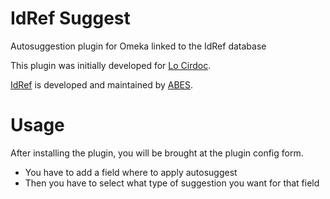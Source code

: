 # IdRef Suggest
Autosuggestion plugin for Omeka linked to the IdRef database

This plugin was initially developed for [Lo Cirdoc](http://www.locirdoc.fr/).

[IdRef](https://www.idref.fr/) is developed and maintained by [ABES](http://www.abes.fr/).

# Usage
After installing the plugin, you will be brought at the plugin config form.

* You have to add a field where to apply autosuggest
* Then you have to select what type of suggestion you want for that field
